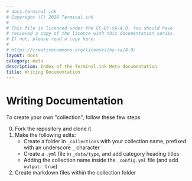 ```yaml
---
# docs.terminal.ink
# Copyright (C) 2018 Terminal.ink
#
# This file is licenced under the CC-BY-SA-4.0. You should have
# recieved a copy of the licence with this documentation series.
# If not, please read a copy here:
#
# https://creativecommons.org/licenses/by-sa/4.0/
layout: docs
category: meta
description: Index of the Terminal.ink Meta documentation
title: Writing Documentation
---
```


# Writing Documentation
To create your own "collection", follow these few steps

0. Fork the repository and clone it
0. Make the following edits:
    - Create a folder in `_collections` with your collection name, prefixed with an underscore `_` character
    - Create a `.yml` file in `_data/type`, and add category heading titles
    - Adding the collection name inside the `_config.yml` file (and add `output: true`)
0. Create markdown files within the collection folder
